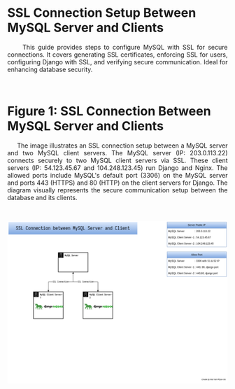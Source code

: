 # SSL Connection Setup Between MySQL Server and Clients  

<p align="justify">
&nbsp;&nbsp;&nbsp;&nbsp; This guide provides steps to configure MySQL with SSL for secure connections. It covers generating SSL certificates, enforcing SSL for users, configuring Django with SSL, and verifying secure communication. Ideal for enhancing database security.
</p>  

<br>  

# Figure 1: SSL Connection Between MySQL Server and Clients  

<p align="justify">
&nbsp;&nbsp;&nbsp;&nbsp; The image illustrates an SSL connection setup between a MySQL server and two MySQL client servers. The MySQL server (IP: 203.0.113.22) connects securely to two MySQL client servers via SSL. These client servers (IP: 54.123.45.67 and 104.248.123.45) run Django and Nginx. The allowed ports include MySQL's default port (3306) on the MySQL server and ports 443 (HTTPS) and 80 (HTTP) on the client servers for Django. The diagram visually represents the secure communication setup between the database and its clients.
</p>  

<br>  

![figure1](https://github.com/waiyanphyoeoo/mysql-ssl-connection/blob/219d0ba2313097f3b05a1dc8b4db49f8ee646784/mysql-ssl-connection.png)
